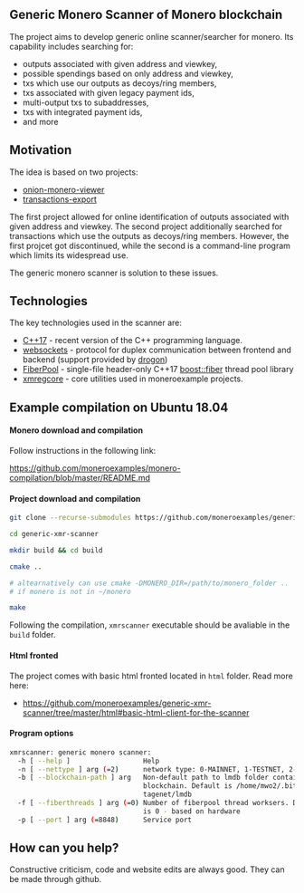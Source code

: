 ## Generic Monero Scanner of Monero blockchain

The project aims to develop generic online scanner/searcher for monero. Its capability includes searching for:

 - outputs associated with given address and viewkey,
 - possible spendings based on only address and viewkey,
 - txs which use our outputs as decoys/ring members,
 - txs associated with given legacy payment ids,
 - multi-output txs to subaddresses,
 - txs with integrated payment ids,
 - and more

## Motivation


The idea is based on two projects:

 - [onion-monero-viewer](https://github.com/moneroexamples/onion-monero-viewer)
 - [transactions-export](https://github.com/moneroexamples/transactions-export)

The first project allowed for online identification of outputs 
associated with given address and viewkey. The second project additionally
searched for transactions which use the outputs as decoys/ring members. 
However, the first projcet got discontinued, while the second is a
command-line program which limits its widespread use. 

The generic monero scanner is solution to these issues.
 
## Technologies

The key technologies used in the scanner are:

 - [C++17](https://en.wikipedia.org/wiki/C%2B%2B17) - recent version of the C++ programming language.
 - [websockets](https://en.wikipedia.org/wiki/WebSocket) -  protocol for duplex communication between frontend and backend (support provided by [drogon](https://github.com/an-tao/drogon))
 - [FiberPool](https://github.com/moneroexamples/fiberpool) - single-file header-only C++17 [boost::fiber](https://github.com/boostorg/fiber) thread pool library 
 - [xmregcore](https://github.com/moneroexamples/xmregcore) - core utilities used in moneroexample projects.

## Example compilation on Ubuntu 18.04


#### Monero download and compilation

Follow instructions in the following link:

https://github.com/moneroexamples/monero-compilation/blob/master/README.md

#### Project download and compilation

```bash
git clone --recurse-submodules https://github.com/moneroexamples/generic-xmr-scanner

cd generic-xmr-scanner

mkdir build && cd build

cmake ..

# altearnatively can use cmake -DMONERO_DIR=/path/to/monero_folder ..
# if monero is not in ~/monero

make
```

Following the compilation, `xmrscanner` executable should be avaliable in the `build` folder. 

#### Html fronted 
The project comes with basic html fronted located in `html` folder. Read more here: 

- https://github.com/moneroexamples/generic-xmr-scanner/tree/master/html#basic-html-client-for-the-scanner

#### Program options

```bash
xmrscanner: generic monero scanner:
  -h [ --help ]                  Help
  -n [ --nettype ] arg (=2)      network type: 0-MAINNET, 1-TESTNET, 2-STAGENET
  -b [ --blockchain-path ] arg   Non-default path to lmdb folder containing the
                                 blockchain. Default is /home/mwo2/.bitmonero/s
                                 tagenet/lmdb
  -f [ --fiberthreads ] arg (=0) Number of fiberpool thread worksers. Default 
                                 is 0 - based on hardware
  -p [ --port ] arg (=8848)      Service port
```


## How can you help?

Constructive criticism, code and website edits are always good. They can be made through github.
